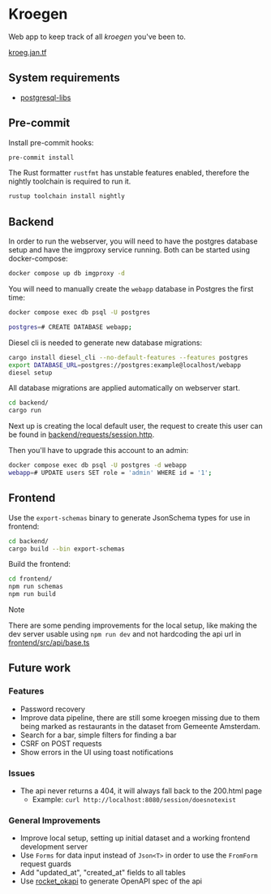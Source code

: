 # Kroegen
Web app to keep track of all _kroegen_ you've been to.

[kroeg.jan.tf](https://kroeg.jan.tf)

## System requirements

- [postgresql-libs](https://archlinux.org/packages/extra/x86_64/postgresql-libs/)

## Pre-commit
Install pre-commit hooks:
```bash
pre-commit install
```

The Rust formatter `rustfmt` has unstable features enabled, therefore the nightly toolchain is required to run it.
```bash
rustup toolchain install nightly
```

## Backend

In order to run the webserver, you will need to have the postgres database setup and have the imgproxy service running.
Both can be started using docker-compose:
```bash
docker compose up db imgproxy -d
```

You will need to manually create the `webapp` database in Postgres the first time:
```bash
docker compose exec db psql -U postgres

postgres=# CREATE DATABASE webapp;
```

Diesel cli is needed to generate new database migrations:
```bash
cargo install diesel_cli --no-default-features --features postgres
export DATABASE_URL=postgres://postgres:example@localhost/webapp
diesel setup
```

All database migrations are applied automatically on webserver start.
```bash
cd backend/
cargo run
```

Next up is creating the local default user, the request to create this user can be found in [backend/requests/session.http](./backend/requests/session.http).

Then you'll have to upgrade this account to an admin:
```bash
docker compose exec db psql -U postgres -d webapp
webapp=# UPDATE users SET role = 'admin' WHERE id = '1';
```

## Frontend

Use the `export-schemas` binary to generate JsonSchema types for use in frontend:
```bash
cd backend/
cargo build --bin export-schemas
```

Build the frontend:
```bash
cd frontend/
npm run schemas
npm run build
```

> [!NOTE]
> There are some pending improvements for the local setup, like making the dev server usable using `npm run dev`
> and not hardcoding the api url in [frontend/src/api/base.ts](./frontend/src/api/base.ts)


## Future work

### Features
- Password recovery
- Improve data pipeline, there are still some kroegen missing due to them being marked as restaurants in the dataset from Gemeente Amsterdam.
- Search for a bar, simple filters for finding a bar
- CSRF on POST requests
- Show errors in the UI using toast notifications

### Issues
- The api never returns a 404, it will always fall back to the 200.html page
  - Example: `curl http://localhost:8080/session/doesnotexist`

### General Improvements
- Improve local setup, setting up initial dataset and a working frontend development server
- Use `Forms` for data input instead of `Json<T>` in order to use the `FromForm` request guards
- Add "updated_at", "created_at" fields to all tables
- Use [rocket_okapi](https://crates.io/crates/rocket_okapi) to generate OpenAPI spec of the api
